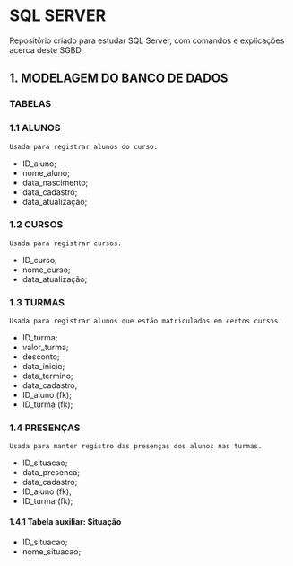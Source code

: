 # SQL SERVER
Repositório criado para estudar SQL Server, com comandos e explicações acerca deste SGBD.
## 1. MODELAGEM DO BANCO DE DADOS
### TABELAS
### 1.1 ALUNOS
    Usada para registrar alunos do curso.
- ID_aluno;
- nome_aluno;
- data_nascimento;
- data_cadastro;
- data_atualização;

### 1.2 CURSOS
    Usada para registrar cursos.
- ID_curso;
- nome_curso;
- data_atualização;

### 1.3 TURMAS
    Usada para registrar alunos que estão matriculados em certos cursos.
- ID_turma;
- valor_turma;
- desconto;
- data_inicio;
- data_termino;
- data_cadastro;
- ID_aluno (fk);
- ID_turma (fk);

### 1.4 PRESENÇAS
    Usada para manter registro das presenças dos alunos nas turmas.
- ID_situacao;
- data_presenca;
- data_cadastro;
- ID_aluno (fk);
- ID_turma (fk);

#### 1.4.1 Tabela auxiliar: Situação
- ID_situacao;
- nome_situacao;

